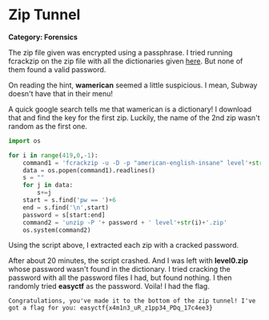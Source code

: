 Zip Tunnel
======
**Category: Forensics**

The zip file given was encrypted using a passphrase. I tried running fcrackzip on the zip file with all the dictionaries given [here](https://github.com/danielmiessler/SecLists/tree/master/Passwords). But none of them found a valid password. 

On reading the hint, **wamerican** seemed a little suspicious. I mean, Subway doesn't have that in their menu!

A quick google search tells me that wamerican is a dictionary! I download that and find the key for the first zip. Luckily, the name of the 2nd zip wasn't random as the first one. 

```python
import os

for i in range(419,0,-1):
	command1 = 'fcrackzip -u -D -p "american-english-insane" level'+str(i)+'.zip'
	data = os.popen(command1).readlines()
	s = ""
	for j in data:
		s+=j
	start = s.find('pw == ')+6
	end = s.find('\n',start)	
	password = s[start:end]
	command2 = 'unzip -P '+ password + ' level'+str(i)+'.zip'
	os.system(command2)
```

Using the script above, I extracted each zip with a cracked password.

After about 20 minutes, the script crashed. And I was left with **level0.zip** whose password wasn't found in the dictionary. I tried cracking the password with all the password files I had, but found nothing. I then randomly tried **easyctf** as the password. Voila! I had the flag. 

```
Congratulations, you've made it to the bottom of the zip tunnel! I've got a flag for you: easyctf{x4m1n3_uR_z1pp34_PDq_17c4ee3}
```

